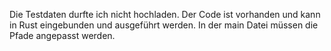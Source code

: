 Die Testdaten durfte ich nicht hochladen. 
Der Code ist vorhanden und kann in Rust eingebunden und ausgeführt werden.
In der main Datei müssen die Pfade angepasst werden.
